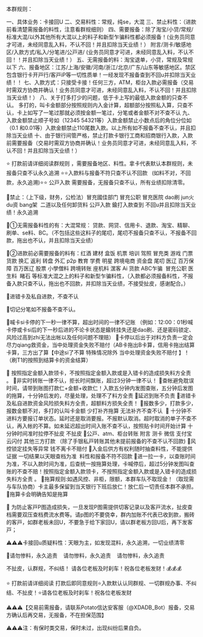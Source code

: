本群规则：

一、具体业务：卡接回U
二、交易料性：常规，纯se，大混
三、禁止料性：（进款前看清楚需报备的料性，注意看群规细则）
四、需要报备：除了淘宝/小贷/常规/标准大混/以外其他所有大混以上的料子和新型乍骗料性都必须报备！(业务员同意才可进，未经同意乱入料，不认不回！并且扣除当天业绩！）
附言/测卡/敏感地区/入款方式/私入/分笔进/公戸进/ (业务员同意才可进，未经同意乱入料，不认不回！！并且扣除当天业绩！）
五、无需报备的料：淘宝退单，小贷，常规及常规以下
六、报备地区：江苏/上海/安徽/河南/浙江/北京/广东/山东等敏感地区。禁区包含银行卡开戸行/客戸iP等一切性质单！一经发现不报备查到不回u并扣除当天业绩！！
七、入款方式：只接受卡接！任何三方，ATM，柜台入款必需报备（交易时需双方协商并确认！业务员同意才可进，未经同意乱入料，不认不回！并且扣除当天业绩！）
八、关于打多打少的问题，低于卡上写的最低入款金额的只查不认。 多打的，叫卡金额部分按照规则内入金计算，超额部分按照私入算，只查不认，卡上如写了一笔过那就必须按金额一笔过，分笔或者金额不对不查不认
九、入款金额禁止顺子号如（12345 54321等）入款金额禁止小数点后的角位分位如（0.1 和0.01等）入款金额禁止110尾数入款。以上所有如不报备不查不认，并且扣除当天业绩
十、由于银行间管严格，禁止打款卡银行工商和招商银行入款，入款前需要报备（交易时需双方协商并确认！业务员同意才可进，未经同意乱入料，不认不回！并且扣除当天业绩！）

⭐️ 打款前请详细阅读群规则 ，需要报备地区、料性。拿卡代表默认本群规则，未报备只查不认永久追溯
⭐️⭐️入款料与报备不符只查不认不回款   (如料不对，不回款，永久追溯)⭐️⭐️
公戸入款 需要报备，无报备只查不认，所有业绩扣除清零。

🔺禁止：（上下级，财务，公检法）冒充國佳部门 冒充公职 冒充医院 dao刷 jun火  du资 bang架  二道以及任何卸货料 公戸入款 鍮打入款查到 不回u并且扣除当天业绩！永久追溯

🔺①无需报备料性的有：大混常规： 贷款、网贷、信用卡、退款、淘宝、精聊、刷单、se料、BC。（不包括这些这料子的尾叨，尾叨不报备只查不认，不报备不回款，拖出也不认，并且扣除当天业绩）

🔺②进款前必需要报备的料有：红酒 建材 盒饭 机票 培训 驾照 冒充类 游戏 门票 货款 换汇 返利 转盘 外汇 p2p 教育 学费 明星 跨境电商 资金盘 尾叨 医辽 百万保障 百万医辽 股票 小學僧料 跨境转账 座机料 潶客 Ai 货款 ABC乍骗  冒充公职 医生料  睹石 等标准大混之上的料子和新型乍骗料性，（入款都必须报备料性，不报备入款只查不认，拖出也不回款，并扣除当天业绩，不接受扯皮，感谢配合。）

🔺进错卡及私自进款，不查不认

🔺切记分笔如不报备不查不认。

🔺喊卡si卡停的下一秒一律不算，超出时间的一律不记账
（例如：12:00：01秒喊卡停或卡si后的下一秒后进的不论卡状态是鍮转挂失还是dao刷、还是密码锁定、风险过高到zhi无法出帐以及任何问题不理赔）
🔺卡停以后出于对料方负责一定会尽力qiang救资金，当中处理资金失败不赔付（AB卡拖出B卡算，信用卡拖出结算卡算，三方出了算【中途si了不算 特殊情况除外 当中处理资金失败不赔付 】！（刷T1的按照到结算卡的资金结算）

🔺 按照指定金额入款领卡，不按照指定金额入款或是入错卡的造成损失料方全责 。
🔺非实时转账一律不认，拒长时间飘账，超过3分钟一律不认！
🔺查帐避免耽误时间，请带到账图打款仁+金额+收款仁！入款五分钟内发图查账，五分钟后发图的拖算，十分钟后发的，尽量处理，处理不了料方全责 
🔺延迟到账不负责
🔺进错卡及私自进款资金风险损失料方全责，超额料方损失全责！
🔺报数多少，打款多少，报数金额不对，多打的认叫卡金额 少打补齐拖算 无法补齐不查不认  
🔺 十分钟不进料方要报订单状态。延时还是取消要报。不报默认取消。超时取消的单子不查不认，再入帐的不算。如未延迟超出时间入账不查不认，按照贴卡时间开始计算 十分钟时间准时拉停不扯皮 不扯皮 
🔺公戸、atm、柜台转账 附言 测卡 微信 支付宝 云闪付 其他三方打款 （除了手银私戸转账其他未提前报备的不查不认不回款)
🔺风控锁定挂失等异常 钱不离卡不赔付
🔺入金后供方有权利随时抽查料性，不能提供证据 一切结果以天眼查档为准  料性和报备不符不回款 
🔺进一拉一卡，以查账时间为准，不以入款时间为准，后查统一按拖算处理，卡喊停后，超过5分钟发图叫查账的不查不赔！按照指定金额入款领卡，不按照指定金额入款或是入错卡的造成损失料方全责 。
🔺拖算规则:如遇风控、非柜，限额，本群车队不取现金！（取现需与车队协商）卡主最多保留到当天银行下班后放仁！放仁后一切责任本群不承担。
🔺拖算卡会明确告知是拖算

🔺 为防止客戸P图造成损失，一旦发现P图需提供切客记录以及客戸流水，扯皮查档需要双压查档费流水费等。请p图的不要侥幸，群内加账不代表已收到款，搬砖的客戸，如群老板未回U，不要急于给下家回U，请以群老板方回U后，再下发客戸；

⚠️⚠️⚠️卡接回u质疑料性：天眼为主，如发现混料，永久追溯，一切业绩清零

🔺请勿惨料，永久追责    请勿惨料，永久追责    请勿惨料，永久追责

不扯皮，认群规，不纠结！
请各位老板及时刹车！祝各位老板发财！💰💰💰


⭐️ 打款前请详细阅读 打款后即同意规则⭐️入款默认认同群规、一切群规办事、不纠结、不扯皮！⭐️请各位老板及时刹车！祝各位老板发财


⚠️⚠️⚠️【交易前需报备，请联系Potato信达安客服（@XDADB_Bot）报备，交易方确认后再交易，无报备，不在担保范围】 

⚠️⚠️⚠️注：有保时类交易，保时未过，出现纠纷后果自负。

